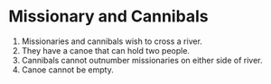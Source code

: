 # Missionary and Cannibals

1. Missionaries and cannibals wish to cross a river.
2. They have a canoe that can hold two people.
3. Cannibals cannot outnumber missionaries on either side of river.
4. Canoe cannot be empty.




